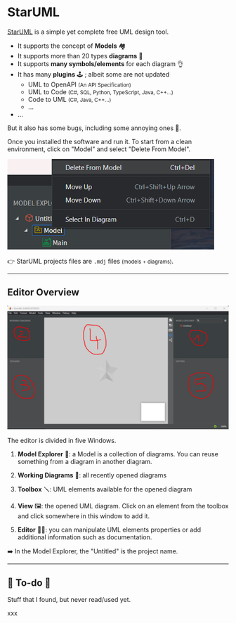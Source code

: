 # StarUML

<div class="row row-cols-md-2"><div>

[StarUML](https://staruml.io/) is a simple yet complete free UML design tool. 

* It supports the concept of **Models** 🏘️
* It supports more than 20 types **diagrams** 🚀
* It supports **many symbols/elements** for each diagram 👌
* It has many **plugins** 🕹️ ; albeit some are not updated
  * UML to OpenAPI <small>(An API Specification)</small>
  * UML to Code <small>(C#, SQL, Python, TypeScript, Java, C++...)</small>
  * Code to UML <small>(C#, Java, C++...)</small>
  * ...
* ...

But it also has some bugs, including some annoying ones 🐛.
</div><div>

Once you installed the software and run it. To start from a clean environment, click on "Model" and select "Delete From Model".

<div class="text-center">

![Base Editor Opened Model](_images/base_editor.png)
</div>

👉 StarUML projects files are `.mdj` files <small>(models + diagrams)</small>.
</div></div>

<hr class="sep-both">

## Editor Overview

<div class="row row-cols-md-2"><div class="mt-4">

![StarUML Editor](_images/software.png)
</div><div>

The editor is divided in five Windows.

1. **Model Explorer** 🌱: a Model is a collection of diagrams. You can reuse something from a diagram in another diagram.

2. **Working Diagrams** 📇: all recently opened diagrams

3. **Toolbox** 🪛: UML elements available for the opened diagram

4. **View** 🖼️: the opened UML diagram. Click on an element from the toolbox and click somewhere in this window to add it.

5. **Editor** 🧑‍🍳: you can manipulate UML elements properties or add additional information such as documentation.

➡️ In the Model Explorer, the "Untitled" is the project name.
</div></div>

<hr class="sep-both">

## 👻 To-do 👻

Stuff that I found, but never read/used yet.

<div class="row row-cols-md-2"><div>

xxx
</div><div>


</div></div>